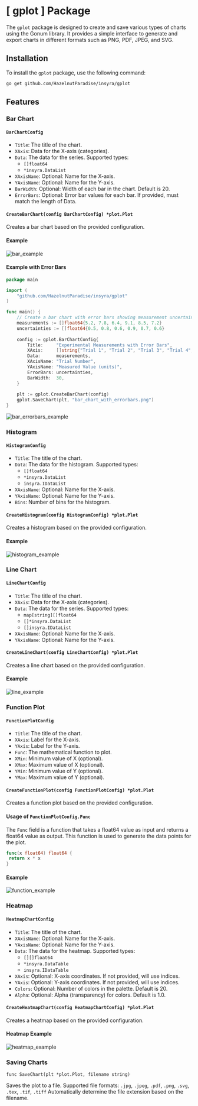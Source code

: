 # [ gplot ] Package

The `gplot` package is designed to create and save various types of charts using the Gonum library. It provides a simple interface to generate and export charts in different formats such as PNG, PDF, JPEG, and SVG.

## Installation

To install the `gplot` package, use the following command:

```bash
go get github.com/HazelnutParadise/insyra/gplot
```

## Features

### Bar Chart

#### `BarChartConfig`

- `Title`: The title of the chart.
- `XAxis`: Data for the X-axis (categories).
- `Data`: The data for the series. Supported types:
  - `[]float64`
  - `*insyra.DataList`
- `XAxisName`: Optional: Name for the X-axis.
- `YAxisName`: Optional: Name for the Y-axis.
- `BarWidth`: Optional: Width of each bar in the chart. Default is 20.
- `ErrorBars`: Optional: Error bar values for each bar. If provided, must match the length of Data.

#### `CreateBarChart(config BarChartConfig) *plot.Plot`

Creates a bar chart based on the provided configuration.

#### Example

![bar_example](./img/gplot_bar_example.png)

#### Example with Error Bars

```go
package main

import (
	"github.com/HazelnutParadise/insyra/gplot"
)

func main() {
	// Create a bar chart with error bars showing measurement uncertainty
	measurements := []float64{5.2, 7.8, 6.4, 9.1, 8.5, 7.2}
	uncertainties := []float64{0.5, 0.8, 0.6, 0.9, 0.7, 0.6}
	
	config := gplot.BarChartConfig{
		Title:     "Experimental Measurements with Error Bars",
		XAxis:     []string{"Trial 1", "Trial 2", "Trial 3", "Trial 4", "Trial 5", "Trial 6"},
		Data:      measurements,
		XAxisName: "Trial Number",
		YAxisName: "Measured Value (units)",
		ErrorBars: uncertainties,
		BarWidth:  30,
	}
	
	plt := gplot.CreateBarChart(config)
	gplot.SaveChart(plt, "bar_chart_with_errorbars.png")
}
```

![bar_errorbars_example](./img/gplot_bar_errorbars_example.png)

### Histogram

#### `HistogramConfig`

- `Title`: The title of the chart.
- `Data`: The data for the histogram. Supported types:
  - `[]float64`
  - `*insyra.DataList`
  - `insyra.IDataList`
- `XAxisName`: Optional: Name for the X-axis.
- `YAxisName`: Optional: Name for the Y-axis.
- `Bins`: Number of bins for the histogram.

#### `CreateHistogram(config HistogramConfig) *plot.Plot`

Creates a histogram based on the provided configuration.

#### Example

![histogram_example](./img/gplot_histogram_example.png)

### Line Chart

#### `LineChartConfig`

- `Title`: The title of the chart.
- `XAxis`: Data for the X-axis (categories).
- `Data`: The data for the series. Supported types:
  - `map[string][]float64`
  - `[]*insyra.DataList`
  - `[]insyra.IDataList`
- `XAxisName`: Optional: Name for the X-axis.
- `YAxisName`: Optional: Name for the Y-axis.

#### `CreateLineChart(config LineChartConfig) *plot.Plot`

Creates a line chart based on the provided configuration.

#### Example

![line_example](./img/gplot_line_example.png)

### Function Plot

#### `FunctionPlotConfig`

- `Title`: The title of the chart.
- `XAxis`: Label for the X-axis.
- `YAxis`: Label for the Y-axis.
- `Func`: The mathematical function to plot.
- `XMin`: Minimum value of X (optional).
- `XMax`: Maximum value of X (optional).
- `YMin`: Minimum value of Y (optional).
- `YMax`: Maximum value of Y (optional).

#### `CreateFunctionPlot(config FunctionPlotConfig) *plot.Plot`

Creates a function plot based on the provided configuration.

#### Usage of `FunctionPlotConfig.Func`

The `Func` field is a function that takes a float64 value as input and returns a float64 value as output. This function is used to generate the data points for the plot.

```go
func(x float64) float64 {
 return x * x
}
```

#### Example

![function_example](./img/gplot_function_example.png)

### Heatmap

#### `HeatmapChartConfig`

- `Title`: The title of the chart.
- `XAxisName`: Optional: Name for the X-axis.
- `YAxisName`: Optional: Name for the Y-axis.
- `Data`: The data for the heatmap. Supported types:
  - `[][]float64`
  - `*insyra.DataTable`
  - `insyra.IDataTable`
- `XAxis`: Optional: X-axis coordinates. If not provided, will use indices.
- `YAxis`: Optional: Y-axis coordinates. If not provided, will use indices.
- `Colors`: Optional: Number of colors in the palette. Default is 20.
- `Alpha`: Optional: Alpha (transparency) for colors. Default is 1.0.

#### `CreateHeatmapChart(config HeatmapChartConfig) *plot.Plot`

Creates a heatmap based on the provided configuration.

#### Heatmap Example

![heatmap_example](./img/gplot_heatmap_example.png)

### Saving Charts

`func SaveChart(plt *plot.Plot, filename string)`

Saves the plot to a file. Supported file formats: `.jpg`, `.jpeg`, `.pdf`, `.png`, `.svg`, `.tex`, `.tif`, `.tiff`
Automatically determine the file extension based on the filename.
